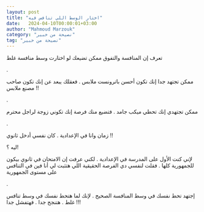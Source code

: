 ```yaml
---
layout: post
title: "اختار الوسط اللي تنافس فيه"
date:   2024-04-10T00:00:01+03:00
author: "Mahmoud Marzouk"
category: "نصيحة من خبير"
tag: "نصيحة من خبير"
---
```



تعرف إن المنافسة والتفوق ممكن تضيعك لو اختارت وسط منافسة
غلط

.

ممكن تجتهد جدا إنك تكون أحسن باترونست ملابس . فعقلك يبعد
عن إنك تكون صاحب مصنع ملابس !!

.

ممكن تجتهدي إنك تحطي ميكب جامد . فتضيع منك فرصة إنك
تكوني زوجة لراجل محترم

.

زمان وانا في الإعدادية . كان نفسي أدخل ثانوي !!

ليه ؟!

لإني كنت الأول على المدرسة في الإعدادية . لكني عرفت إن
الامتحان في ثانوي بيكون للجمهورية كلها . فقلت لنفسي دي الفرصة الحقيقية
اللي هتثبت لي أنا فين في التنافس على مستوى الجمهورية

.

إجتهد تحط نفسك في وسط المنافسة الصحيح . لإنك لما هتحط
نفسك في وسط تنافس غلط . هتنجح جدا . فهتفشل جدا !!!
